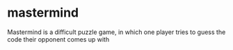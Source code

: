 # mastermind
Mastermind is a difficult puzzle game, in which one player tries to guess the code their opponent comes up with

